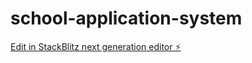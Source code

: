 # school-application-system

[Edit in StackBlitz next generation editor ⚡️](https://stackblitz.com/~/github.com/ekow1296/school-application-system)